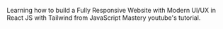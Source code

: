 Learning how to build a Fully Responsive Website with Modern UI/UX in React JS with Tailwind from JavaScript Mastery youtube's tutorial.
